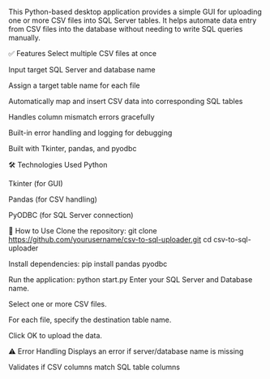 This Python-based desktop application provides a simple GUI for uploading one or more CSV files into SQL Server tables. It helps automate data entry from CSV files into the database without needing to write SQL queries manually.

✅ Features
Select multiple CSV files at once

Input target SQL Server and database name

Assign a target table name for each file

Automatically map and insert CSV data into corresponding SQL tables

Handles column mismatch errors gracefully

Built-in error handling and logging for debugging

Built with Tkinter, pandas, and pyodbc

🛠️ Technologies Used
Python

Tkinter (for GUI)

Pandas (for CSV handling)

PyODBC (for SQL Server connection)

🚀 How to Use
Clone the repository:
git clone https://github.com/yourusername/csv-to-sql-uploader.git
cd csv-to-sql-uploader

Install dependencies:
pip install pandas pyodbc

Run the application:
python start.py
Enter your SQL Server and Database name.

Select one or more CSV files.

For each file, specify the destination table name.

Click OK to upload the data.

⚠️ Error Handling
Displays an error if server/database name is missing

Validates if CSV columns match SQL table columns

